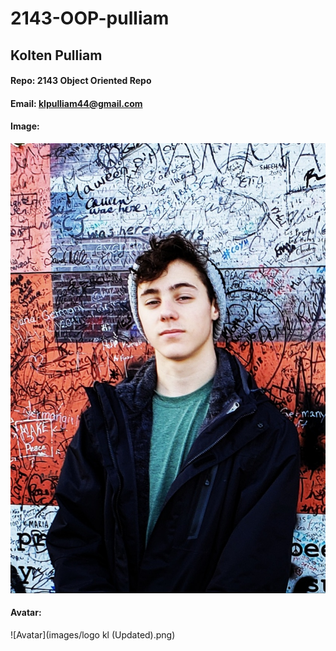 # 2143-OOP-pulliam
## Kolten Pulliam
#### Repo: 2143 Object Oriented Repo
#### Email: klpulliam44@gmail.com
#### Image:
![Kolten Pulliam](images/Ireland.jpg)
#### Avatar:
![Avatar](images/logo kl (Updated).png)
 
